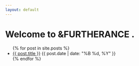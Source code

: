 ```yaml
---
layout: default
---
```


# Welcome to &FURTHERANCE .

<!-- List all posts -->
<ul id="homepage-post-list">
  {% for post in site.posts %}
    <li>
      <a href="{{ post.url | relative_url }}">{{ post.title }}</a>
      <span>{{ post.date | date: "%B %d, %Y" }}</span>
    </li>
  {% endfor %}
</ul>